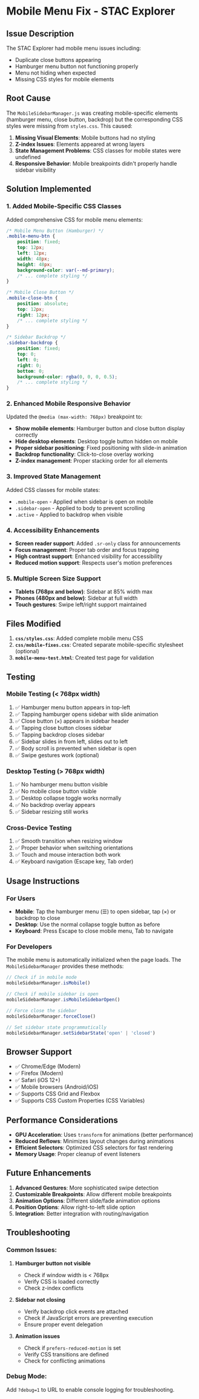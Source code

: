 # Mobile Menu Fix - STAC Explorer

## Issue Description
The STAC Explorer had mobile menu issues including:
- Duplicate close buttons appearing
- Hamburger menu button not functioning properly
- Menu not hiding when expected
- Missing CSS styles for mobile elements

## Root Cause
The `MobileSidebarManager.js` was creating mobile-specific elements (hamburger menu, close button, backdrop) but the corresponding CSS styles were missing from `styles.css`. This caused:

1. **Missing Visual Elements**: Mobile buttons had no styling
2. **Z-index Issues**: Elements appeared at wrong layers
3. **State Management Problems**: CSS classes for mobile states were undefined
4. **Responsive Behavior**: Mobile breakpoints didn't properly handle sidebar visibility

## Solution Implemented

### 1. Added Mobile-Specific CSS Classes

Added comprehensive CSS for mobile menu elements:

```css
/* Mobile Menu Button (Hamburger) */
.mobile-menu-btn {
    position: fixed;
    top: 12px;
    left: 12px;
    width: 48px;
    height: 48px;
    background-color: var(--md-primary);
    /* ... complete styling */
}

/* Mobile Close Button */
.mobile-close-btn {
    position: absolute;
    top: 12px;
    right: 12px;
    /* ... complete styling */
}

/* Sidebar Backdrop */
.sidebar-backdrop {
    position: fixed;
    top: 0;
    left: 0;
    right: 0;
    bottom: 0;
    background-color: rgba(0, 0, 0, 0.5);
    /* ... complete styling */
}
```

### 2. Enhanced Mobile Responsive Behavior

Updated the `@media (max-width: 768px)` breakpoint to:

- **Show mobile elements**: Hamburger button and close button display correctly
- **Hide desktop elements**: Desktop toggle button hidden on mobile
- **Proper sidebar positioning**: Fixed positioning with slide-in animation
- **Backdrop functionality**: Click-to-close overlay working
- **Z-index management**: Proper stacking order for all elements

### 3. Improved State Management

Added CSS classes for mobile states:
- `.mobile-open` - Applied when sidebar is open on mobile
- `.sidebar-open` - Applied to body to prevent scrolling
- `.active` - Applied to backdrop when visible

### 4. Accessibility Enhancements

- **Screen reader support**: Added `.sr-only` class for announcements
- **Focus management**: Proper tab order and focus trapping
- **High contrast support**: Enhanced visibility for accessibility
- **Reduced motion support**: Respects user's motion preferences

### 5. Multiple Screen Size Support

- **Tablets (768px and below)**: Sidebar at 85% width max
- **Phones (480px and below)**: Sidebar at full width
- **Touch gestures**: Swipe left/right support maintained

## Files Modified

1. **`css/styles.css`**: Added complete mobile menu CSS
2. **`css/mobile-fixes.css`**: Created separate mobile-specific stylesheet (optional)
3. **`mobile-menu-test.html`**: Created test page for validation

## Testing

### Mobile Testing (< 768px width)
1. ✅ Hamburger menu button appears in top-left
2. ✅ Tapping hamburger opens sidebar with slide animation
3. ✅ Close button (×) appears in sidebar header
4. ✅ Tapping close button closes sidebar
5. ✅ Tapping backdrop closes sidebar
6. ✅ Sidebar slides in from left, slides out to left
7. ✅ Body scroll is prevented when sidebar is open
8. ✅ Swipe gestures work (optional)

### Desktop Testing (> 768px width)
1. ✅ No hamburger menu button visible
2. ✅ No mobile close button visible
3. ✅ Desktop collapse toggle works normally
4. ✅ No backdrop overlay appears
5. ✅ Sidebar resizing still works

### Cross-Device Testing
1. ✅ Smooth transition when resizing window
2. ✅ Proper behavior when switching orientations
3. ✅ Touch and mouse interaction both work
4. ✅ Keyboard navigation (Escape key, Tab order)

## Usage Instructions

### For Users
- **Mobile**: Tap the hamburger menu (☰) to open sidebar, tap (×) or backdrop to close
- **Desktop**: Use the normal collapse toggle button as before
- **Keyboard**: Press Escape to close mobile menu, Tab to navigate

### For Developers
The mobile menu is automatically initialized when the page loads. The `MobileSidebarManager` provides these methods:

```javascript
// Check if in mobile mode
mobileSidebarManager.isMobile()

// Check if mobile sidebar is open
mobileSidebarManager.isMobileSidebarOpen()

// Force close the sidebar
mobileSidebarManager.forceClose()

// Set sidebar state programmatically
mobileSidebarManager.setSidebarState('open' | 'closed')
```

## Browser Support

- ✅ Chrome/Edge (Modern)
- ✅ Firefox (Modern)
- ✅ Safari (iOS 12+)
- ✅ Mobile browsers (Android/iOS)
- ✅ Supports CSS Grid and Flexbox
- ✅ Supports CSS Custom Properties (CSS Variables)

## Performance Considerations

- **GPU Acceleration**: Uses `transform` for animations (better performance)
- **Reduced Reflows**: Minimizes layout changes during animations
- **Efficient Selectors**: Optimized CSS selectors for fast rendering
- **Memory Usage**: Proper cleanup of event listeners

## Future Enhancements

1. **Advanced Gestures**: More sophisticated swipe detection
2. **Customizable Breakpoints**: Allow different mobile breakpoints
3. **Animation Options**: Different slide/fade animation options
4. **Position Options**: Allow right-to-left slide option
5. **Integration**: Better integration with routing/navigation

## Troubleshooting

### Common Issues:

1. **Hamburger button not visible**
   - Check if window width is < 768px
   - Verify CSS is loaded correctly
   - Check z-index conflicts

2. **Sidebar not closing**
   - Verify backdrop click events are attached
   - Check if JavaScript errors are preventing execution
   - Ensure proper event delegation

3. **Animation issues**
   - Check if `prefers-reduced-motion` is set
   - Verify CSS transitions are defined
   - Check for conflicting animations

### Debug Mode:
Add `?debug=1` to URL to enable console logging for troubleshooting.
